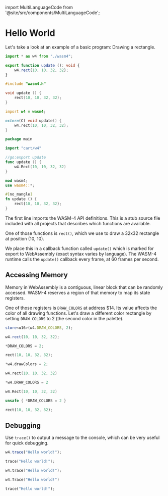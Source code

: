 import MultiLanguageCode from '@site/src/components/MultiLanguageCode';

# Hello World

Let's take a look at an example of a basic program: Drawing a rectangle.

<MultiLanguageCode>

```typescript
import * as w4 from "./wasm4";

export function update (): void {
    w4.rect(10, 10, 32, 32);
}
```

```c
#include "wasm4.h"

void update () {
    rect(10, 10, 32, 32);
}
```

```d
import w4 = wasm4;

extern(C) void update() {
    w4.rect(10, 10, 32, 32);
}
```

```go
package main

import "cart/w4"

//go:export update
func update () {
    w4.Rect(10, 10, 32, 32)
}
```

```rust
mod wasm4;
use wasm4::*;

#[no_mangle]
fn update () {
    rect(10, 10, 32, 32);
}
```

</MultiLanguageCode>

The first line imports the WASM-4 API definitions. This is a stub source file included with all
projects that describes which functions are available.

One of those functions is `rect()`, which we use to draw a 32x32 rectangle at position (10, 10).

We place this in a callback function called `update()` which is marked for export to WebAssembly
(exact syntax varies by language). The WASM-4 runtime calls the `update()` callback every frame, at
60 frames per second.

## Accessing Memory

Memory in WebAssembly is a contiguous, linear block that can be randomly accessed. WASM-4 reserves a
region of that memory to map its state registers.

One of those registers is `DRAW_COLORS` at address $14. Its value affects the color of all drawing
functions. Let's draw a different color rectangle by setting `DRAW_COLORS` to 2 (the second color in
the palette).

<MultiLanguageCode>

```typescript
store<u16>(w4.DRAW_COLORS, 2);

w4.rect(10, 10, 32, 32);
```

```c
*DRAW_COLORS = 2;

rect(10, 10, 32, 32);
```

```d
*w4.drawColors = 2;

w4.rect(10, 10, 32, 32)
```

```go
*w4.DRAW_COLORS = 2

w4.Rect(10, 10, 32, 32)
```

```rust
unsafe { *DRAW_COLORS = 2 }

rect(10, 10, 32, 32);
```

</MultiLanguageCode>

## Debugging

Use `trace()` to output a message to the console, which can be very useful for quick debugging.

<MultiLanguageCode>

```typescript
w4.trace("Hello world!");
```

```c
trace("Hello world!");
```

```d
w4.trace("Hello world!");
```

```go
w4.Trace("Hello world!")
```

```rust
trace("Hello world!");
```

</MultiLanguageCode>
